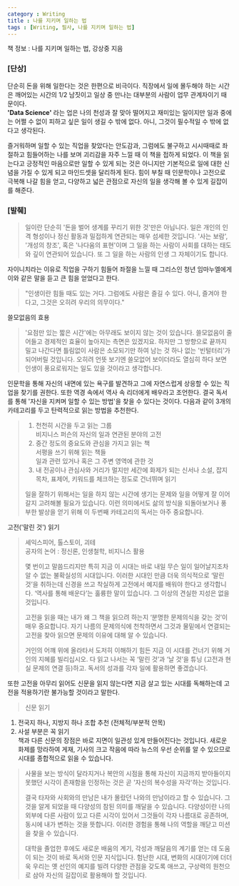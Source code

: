 ```yaml
---
category : Writing  
title : 나를 지키며 일하는 법  
tags : [Writing, 필사, 나를 지키며 일하는 법]
---  
```


책 정보 : 나를 지키며 일하는 법, 강상중 지음

### [단상]  
단순히 돈을 위해 일한다는 것은 한편으로 비극이다. 직장에서 일에 몰두해야 하는 시간은 깨어있는 시간의 1/2 남짓이고 일상 중 만나는 대부분의 사람이 업무 관계자이기 때문이다.  
**'Data Science'** 라는 업은 나의 천성과 잘 맞아 떨어지고 재미있는 일이지만 일과 중에는 어쩔 수 없이 피하고 싶은 일이 생길 수 밖에 없다. 아니, 그것이 필수적일 수 밖에 없다고 생각된다.  

즐거워하며 일할 수 있는 직업을 찾았다는 안도감과, 그럼에도 불구하고 시시때때로 좌절하고 힘들어하는 나를 보며 괴리감을 자주 느낄 때 이 책을 접하게 되었다. 이 책을 읽는다고 긍정적인 마음으로만 일할 수 있게 되는 것은 아니지만 기본적으로 일에 대한 신념을 가질 수 있게 되고 마인드셋을 달리하게 된다. 힘이 부칠 때 인문학이나 고전으로 극복해 나갈 힘을 얻고, 다양하고 넓은 관점으로 자신의 일을 생각해 볼 수 있게 길잡이를 해준다.  
 

### [발췌]
> 일이란 단순히 '돈을 벌어 생계를 꾸리기 위한 것'만은 아닙니다. 일은 개인의 인격 형성이나 정신 활동과 밀접하게 연관되는 매우 섬세한 것입니다. '사는 보람', '개성의 창조', 혹은 '나다움의 표현'이며 그 일을 하는 사람이 사회를 대하는 태도와 깊이 연관되어 있습니다. 또 그 일을 하는 사람의 인생 그 자체이기도 합니다.  
 
자이니치라는 이유로 직업을 구하기 힘들어 좌절을 느낄 때 그리스인 청년 임마누엘에게 이와 같은 말을 듣고 큰 힘을 얻었다고 한다.  
> "인생이란 힘들 때도 있는 거다. 그럼에도 사람은 즐길 수 있다. 아니, 즐겨야 한다고, 그것은 오히려 우리의 의무이다."
 
쓸모없음의 효용
> '요점만 있는 짧은 시간'에는 아무래도 보이지 않는 것이 있습니다. 쓸모없음이 줄어들고 경제적인 효율이 높아지는 측면은 있겠지요. 하지만 그 방향으로 끝까지 밀고 나간다면 틀림없이 사람은 소모되기만 하여 남는 것 하나 없는 '빈털터리'가 되어버릴 것입니다. 오히려 언뜻 보기엔 쓸모없어 보이더라도 열심히 하다 보면 인생이 풍요로워지는 일도 있을 것이라고 생각합니다. 
 
인문학을 통해 자신의 내면에 있는 욕구를 발견하고 그에 자연스럽게 상응할 수 있는 직업을 찾기를 권한다. 또한 역경 속에서 역사 속 리더에게 배우라고 조언한다. 결국 독서를 통해 '자신을 지켜며 일할 수 있는 방법'을 찾을 수 있다는 것이다. 다음과 같이 3개의 카테고리를 두고 탄력적으로 읽는 방법을 추천한다.     
> 1. 천천히 시간을 두고 읽는 그룹  
>   비지니스 퍼슨의 자신의 일과 연관된 분야의 고전  
> 2. 중간 정도의 중요도와 관심을 가지고 읽는 책    
> 서평을 쓰기 위해 읽는 책들  
> 일과 관련 있거나 혹은 그 주변 영역에 관한 것  
> 3. 내 전공이나 관심사와 거리가 멀지만 세간에 화제가 되는 신서나 소설, 잡지    
>  목차, 표제어, 키워드를 체크하는 정도로 건너뛰며 읽기   
>   
> 일을 잘하기 위해서는 일을 하지 않는 시간에 생기는 문제와 일을 어떻게 잘 이어갈지 고려해볼 필요가 있습니다. 이런 의미에서도 삶의 방식을 되돌아보거나 풍부한 발상을 얻기 위해 이 두번째 카테고리의 독서는 아주 중요합니다.  

고전('말린 것') 읽기  
> 셰익스피어, 톨스토이, 괴테  
> 공자의 논어 : 정신론, 인생철학, 비지니스 활용    
> 
> 몇 번이고 말씀드리지만 특히 지금 이 시대는 바로 내일 무슨 일이 일어날지조차 알 수 없는 불확실성의 시대입니다. 이러한 시대인 만큼 더욱 의식적으로 ‘말린 것’을 취하는데 신경을 쓰고 착실하게 고전에서 예지를 배워야 한다고 생각합니다. ‘역사를 통해 배운다’는 훌륭한 말이 있습니다. 그 이상의 견실한 지성은 없을 것입니다.
>  
> 
> 고전을 읽을 때는 내가 왜 그 책을 읽으려 하는지 ‘분명한 문제의식을 갖는 것’이 매우 중요합니다. 자기 나름의 문제의식에 천착하면서 그것과 물밑에서 연결되는 고전을 찾아 읽으면 문제의 이유에 대해 알 수 있습니다.    
> 
> 거인의 어꺠 위에 올라타서 도저히 이해하기 힘든 지금 이 시대를 건너기 위해 거인의 지혜를 빌리십시오. 다 읽고 나서는 꼭 ‘말린 것’과 ‘날 것’을 튜닝 (고전과 현실 문제의 연결 등)하고. 독서의 성과를 각자 일에 활용하면 좋겠습니다.    



또한 고전을 아무리 읽어도 신문을 읽지 않는다면 지금 살고 있는 시대를 독해하는데 고전을 적용하기란 불가능할 것이라고 말한다.  
> 신문 읽기  
1. 전국지 하나, 지방지 하나 조합 추천 (전체적/부분적 안목)  
2. 사설 부분은 꼭 읽기  
   책과 다른 신문의 장점은 바로 지면이 일관성 있게 만들어진다는 것입니다. 새로운 화제를 망라하여 게재, 기사의 크고 작음에 따라 뉴스의 우선 순위를 알 수 있으므로 시대를 종합적으로 읽을 수 있습니다.  

> 사물을 보는 방식이 달라지거나 복안의 시점을 통해 자신이 지금까지 받아들이지 못했던 시각이 존재함을 인정하는 것은 곧 '자신의 복수성을 자각'하는 것입니다. 
> 
> 결국 타자와 사회와의 만남은 내가 몰랐던 나와의 만남이라고 할 수 있습니다. 그것을 알게 되었을 때 다양성의 참된 의미를 깨달을 수 있습니다. 다양성이란 나의 외부에 다른 사람이 있고 다른 시각이 있어서 그것들이 각자 나름대로 공존하며, 동시에 내가 변하는 것을 뜻합니다. 이러한 경험을 통해 나의 역할을 깨닫고 미션을 찾을 수 있습니다.  
>
> 대학을 졸업한 후에도 새로운 배움의 계기, 각성과 깨달음의 계기를 얻는 데 도움이 되는 것이 바로 독서와 인문 지식입니다. 험난한 시대, 변화의 시대이기에 더더욱 우리는 옛 선인의 예지를 빌려 다양한 관점을 갖도록 애쓰고, 구상력의 원천으로 삼아 자신의 길잡이로 활용해야 할 것입니다. 
>  

  